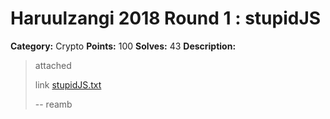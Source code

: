 # Haruulzangi 2018 Round 1 : stupidJS

**Category:** Crypto
**Points:** 100
**Solves:** 43
**Description:**

>attached
>
>link [stupidJS.txt](./stupidJS.txt)
>
>--
>reamb


